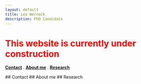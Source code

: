 ```yaml
---
layout: default
title: Leo Werneck
description: PhD Candidate
---
```


# <font color='red'> This website is currently under construction </font>

[**Contact**](#Contact) . [**About me**](#About) . [**Research**](#Research)


<a name='Contact'>
## Contact

<a name='About'>
## About me

<a name='Research'>
## Research


